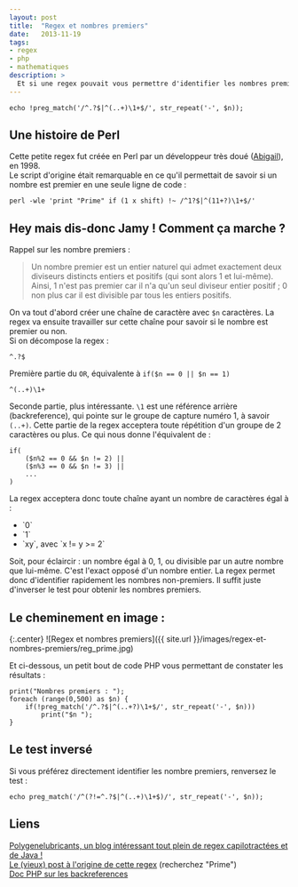 ```yaml
---
layout: post
title:  "Regex et nombres premiers"
date:   2013-11-19
tags: 
- regex
- php
- mathematiques
description: >
  Et si une regex pouvait vous permettre d'identifier les nombres premiers ?
---
```


	echo !preg_match('/^.?$|^(..+)\1+$/', str_repeat('-', $n));

## Une histoire de Perl

Cette petite regex fut créée en Perl par un développeur très doué ([Abigail](http://abigail.be/)), en 1998.   
Le script d'origine était remarquable en ce qu'il permettait de savoir si un nombre est premier en une seule ligne de code : 

	perl -wle 'print "Prime" if (1 x shift) !~ /^1?$|^(11+?)\1+$/'

## Hey mais dis-donc Jamy ! Comment ça marche ?

Rappel sur les nombre premiers :
> Un nombre premier est un entier naturel qui admet exactement deux diviseurs distincts entiers et positifs (qui sont alors 1 et lui-même). Ainsi, 1 n'est pas premier car il n'a qu'un seul diviseur entier positif ; 0 non plus car il est divisible par tous les entiers positifs.

On va tout d'abord créer une chaîne de caractère avec `$n` caractères. La regex va ensuite travailler sur cette chaîne pour savoir si le nombre est premier ou non.   
Si on décompose la regex :

	^.?$
Première partie du `OR`, équivalente à `if($n == 0 || $n == 1)`

	^(..+)\1+
Seconde partie, plus intéressante. `\1` est une référence arrière (backreference), qui pointe sur le groupe de capture numéro 1, à savoir `(..+)`. Cette partie de la regex acceptera toute répétition d'un groupe de 2 caractères ou plus. Ce qui nous donne l'équivalent de :

	if( 
		($n%2 == 0 && $n != 2) ||
		($n%3 == 0 && $n != 3) ||
		...
	)

La regex acceptera donc toute chaîne ayant un nombre de caractères égal à :
<ul>
	<li>`0`</li>
	<li>`1`</li>
	<li>`xy`, avec `x != y >= 2`</li>
</ul>
Soit, pour éclaircir : un nombre égal à 0, 1, ou divisible par un autre nombre que lui-même. C'est l'exact opposé d'un nombre entier.   
La regex permet donc d'identifier rapidement les nombres non-premiers. Il suffit juste d'inverser le test pour obtenir les nombres premiers.

## Le cheminement en image :

{:.center}
![Regex et nombres premiers]({{ site.url }}/images/regex-et-nombres-premiers/reg_prime.jpg)

Et ci-dessous, un petit bout de code PHP vous permettant de constater les résultats :

	print("Nombres premiers : ");
	foreach (range(0,500) as $n) {
		if(!preg_match('/^.?$|^(..+?)\1+$/', str_repeat('-', $n)))
			print("$n ");
	}

## Le test inversé

Si vous préférez directement identifier les nombre premiers, renversez le test :

    echo preg_match('/^(?!=^.?$|^(..+)\1+$)/', str_repeat('-', $n));

## Liens
[Polygenelubricants, un blog intéressant tout plein de regex capilotractées et de Java !](http://www.polygenelubricants.com/)   
[Le (vieux) post à l'origine de cette regex](http://diswww.mit.edu/bloom-picayune.mit.edu/perl/10138) (recherchez "Prime")  
[Doc PHP sur les backreferences](http://www.php.net/manual/fr/regexp.reference.back-references.php)  